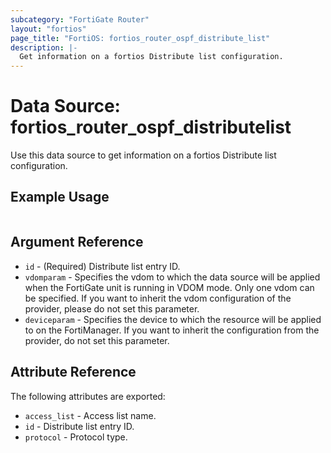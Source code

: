 ```yaml
---
subcategory: "FortiGate Router"
layout: "fortios"
page_title: "FortiOS: fortios_router_ospf_distribute_list"
description: |-
  Get information on a fortios Distribute list configuration.
---
```


# Data Source: fortios_router_ospf_distributelist
Use this data source to get information on a fortios Distribute list configuration.


## Example Usage

```hcl

```

## Argument Reference

* `id` - (Required) Distribute list entry ID.
* `vdomparam` - Specifies the vdom to which the data source will be applied when the FortiGate unit is running in VDOM mode. Only one vdom can be specified. If you want to inherit the vdom configuration of the provider, please do not set this parameter.
* `deviceparam` - Specifies the device to which the resource will be applied to on the FortiManager. If you want to inherit the configuration from the provider, do not set this parameter.

## Attribute Reference

The following attributes are exported:

* `access_list` - Access list name.
* `id` - Distribute list entry ID.
* `protocol` - Protocol type.
